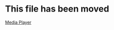 ﻿# This file has been moved

[Media Player](https://github.com/microsoft/WindowsTemplateStudio/blob/release/docs/UWP/pages/mediaplayer.md)